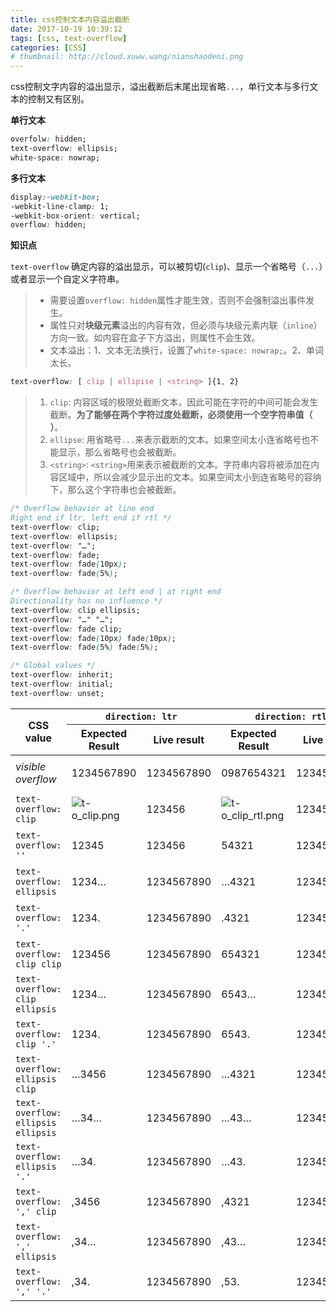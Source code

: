 ```yaml
---
title: css控制文本内容溢出截断
date: 2017-10-19 10:39:12
tags: [css, text-overflow]
categories: [CSS]
# thumbnail: http://cloud.xuww.wang/nianshaodeni.png
---
```


css控制文字内容的溢出显示，溢出截断后末尾出现省略```...```，单行文本与多行文本的控制又有区别。
<!-- more -->
**单行文本**
```css
overfolw: hidden;
text-overflow: ellipsis;
white-space: nowrap;
```

**多行文本**
```css
display:-webkit-box;
-webkit-line-clamp: 1;
-webkit-box-orient: vertical;
overflow: hidden;
```

**知识点**

`text-overflow` 确定内容的溢出显示，可以被剪切(`clip`)、显示一个省略号（`...`）或者显示一个自定义字符串。

> * 需要设置`overflow: hidden`属性才能生效，否则不会强制溢出事件发生。
> * 属性只对**块级元素**溢出的内容有效，但必须与块级元素内联（`inline`）方向一致。如内容在盒子下方溢出，则属性不会生效。
> * 文本溢出：1、文本无法换行，设置了`white-space: nowrap;`。2、单词太长。 

```css
text-overflow: [ clip | ellipise | <string> ]{1, 2}
```

> 1. `clip`: 内容区域的极限处截断文本，因此可能在字符的中间可能会发生截断。**为了能够在两个字符过度处截断，必须使用一个空字符串值（` `）**。
> 2. `ellipse`: 用省略号`...`来表示截断的文本。如果空间太小连省略号也不能显示，那么省略号也会被截断。
> 3. `<string>`: `<string>`用来表示被截断的文本。字符串内容将被添加在内容区域中，所以会减少显示出的文本。如果空间太小到连省略号的容纳下，那么这个字符串也会被截断。

```css
/* Overflow behavior at line end
Right end if ltr, left end if rtl */
text-overflow: clip;
text-overflow: ellipsis;
text-overflow: "…";
text-overflow: fade;
text-overflow: fade(10px);
text-overflow: fade(5%);

/* Overflow behavior at left end | at right end
Directionality has no influence */
text-overflow: clip ellipsis;
text-overflow: "…" "…";
text-overflow: fade clip;
text-overflow: fade(10px) fade(10px);
text-overflow: fade(5%) fade(5%);

/* Global values */
text-overflow: inherit;
text-overflow: initial;
text-overflow: unset;
```

<style type="text/css">
    div br{
        display: none;
    }
</style>

<div>
    <table>
        <thead>
            <tr>
                <th colspan="1" rowspan="2" scope="col">CSS value</th>
                <th colspan="2" rowspan="1" scope="col"><code>direction: ltr</code></th>
                <th colspan="2" rowspan="1" scope="col"><code>direction: rtl</code></th>
            </tr>
            <tr>
                <th scope="col">Expected Result</th>
                <th scope="col">Live result</th>
                <th scope="col">Expected Result</th>
                <th scope="col">Live result</th>
            </tr>
        </thead>
        <tbody>
            <tr>
                <td><em>visible overflow</em></td>
                <td>1234567890</td>
                <td>
                    <p>1234567890</p>
                </td>
                <td>0987654321</td>
                <td>
                    <p>1234567890</p>
                </td>
            </tr>
            <tr>
                <td><code>text-overflow: clip</code></td>
                <td><img src="https://developer.mozilla.org/@api/deki/files/6056/=t-o_clip.png" alt="t-o_clip.png"></td>
                <td>
                    <p>123456</p>
                </td>
                <td><img src="https://developer.mozilla.org/@api/deki/files/6057/=t-o_clip_rtl.png" alt="t-o_clip_rtl.png"></td>
                <td>
                    <p>1234567890</p>
                </td>
            </tr>
            <tr>
                <td><code>text-overflow: ''</code></td>
                <td>12345</td>
                <td>
                    <p>123456</p>
                </td>
                <td>54321</td>
                <td>
                    <p>1234567890</p>
                </td>
            </tr>
            <tr>
                <td><code>text-overflow: ellipsis</code></td>
                <td>1234…</td>
                <td>
                    <p>1234567890</p>
                </td>
                <td>…4321</td>
                <td>
                    <p>1234567890</p>
                </td>
            </tr>
            <tr>
                <td><code>text-overflow: '.'</code></td>
                <td>1234.</td>
                <td>
                    <p>1234567890</p>
                </td>
                <td>.4321</td>
                <td>
                    <p>1234567890</p>
                </td>
            </tr>
            <tr>
                <td><code>text-overflow: clip clip</code></td>
                <td>123456</td>
                <td>
                    <p>1234567890</p>
                </td>
                <td>654321</td>
                <td>
                    <p>1234567890</p>
                </td>
            </tr>
            <tr>
                <td><code>text-overflow: clip ellipsis</code></td>
                <td>1234…</td>
                <td>
                    <p>1234567890</p>
                </td>
                <td>6543…</td>
                <td>
                    <p>1234567890</p>
                </td>
            </tr>
            <tr>
                <td><code>text-overflow: clip '.'</code></td>
                <td>1234.</td>
                <td>
                    <p>1234567890</p>
                </td>
                <td>6543.</td>
                <td>
                    <p>1234567890</p>
                </td>
            </tr>
            <tr>
                <td><code>text-overflow: ellipsis clip</code></td>
                <td>…3456</td>
                <td>
                    <p>1234567890</p>
                </td>
                <td>…4321</td>
                <td>
                    <p>1234567890</p>
                </td>
            </tr>
            <tr>
                <td><code>text-overflow: ellipsis ellipsis</code></td>
                <td>…34…</td>
                <td>
                    <p>1234567890</p>
                </td>
                <td>…43…</td>
                <td>
                    <p>1234567890</p>
                </td>
            </tr>
            <tr>
                <td><code>text-overflow: ellipsis '.'</code></td>
                <td>…34.</td>
                <td>
                    <p>1234567890</p>
                </td>
                <td>…43.</td>
                <td>
                    <p>1234567890</p>
                </td>
            </tr>
            <tr>
                <td><code>text-overflow: ',' clip</code></td>
                <td>,3456</td>
                <td>
                    <p>1234567890</p>
                </td>
                <td>,4321</td>
                <td>
                    <p>1234567890</p>
                </td>
            </tr>
            <tr>
                <td><code>text-overflow: ',' ellipsis</code></td>
                <td>,34…</td>
                <td>
                    <p>1234567890</p>
                </td>
                <td>,43…</td>
                <td>
                    <p>1234567890</p>
                </td>
            </tr>
            <tr>
                <td><code>text-overflow: ',' '.'</code></td>
                <td>,34.</td>
                <td>
                    <p>1234567890</p>
                </td>
                <td>,53.</td>
                <td>
                    <p>1234567890</p>
                </td>
            </tr>
        </tbody>
    </table>
</div>

